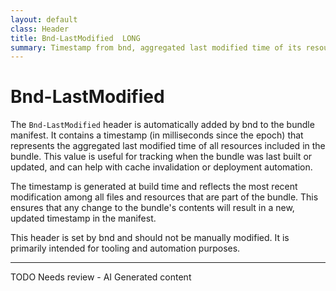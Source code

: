 ```yaml
---
layout: default
class: Header
title: Bnd-LastModified  LONG
summary: Timestamp from bnd, aggregated last modified time of its resources 
---
```


# Bnd-LastModified

The `Bnd-LastModified` header is automatically added by bnd to the bundle manifest. It contains a timestamp (in milliseconds since the epoch) that represents the aggregated last modified time of all resources included in the bundle. This value is useful for tracking when the bundle was last built or updated, and can help with cache invalidation or deployment automation.

The timestamp is generated at build time and reflects the most recent modification among all files and resources that are part of the bundle. This ensures that any change to the bundle's contents will result in a new, updated timestamp in the manifest.

This header is set by bnd and should not be manually modified. It is primarily intended for tooling and automation purposes.


<hr />
TODO Needs review - AI Generated content